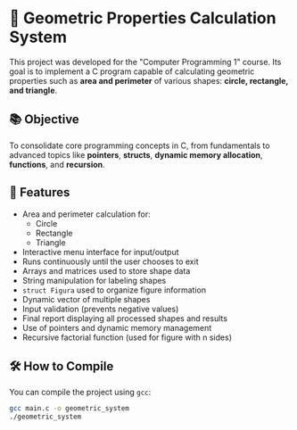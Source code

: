 # 🧮 Geometric Properties Calculation System

This project was developed for the "Computer Programming 1" course. Its goal is to implement a C program capable of calculating geometric properties such as **area and perimeter** of various shapes: **circle, rectangle, and triangle**.

## 📚 Objective

To consolidate core programming concepts in C, from fundamentals to advanced topics like **pointers**, **structs**, **dynamic memory allocation**, **functions**, and **recursion**.

## 🚀 Features

- Area and perimeter calculation for:
  - Circle
  - Rectangle
  - Triangle
- Interactive menu interface for input/output
- Runs continuously until the user chooses to exit
- Arrays and matrices used to store shape data
- String manipulation for labeling shapes
- `struct Figura` used to organize figure information
- Dynamic vector of multiple shapes
- Input validation (prevents negative values)
- Final report displaying all processed shapes and results
- Use of pointers and dynamic memory management
- Recursive factorial function (used for figure with n sides)

## 🛠️ How to Compile

You can compile the project using `gcc`:

```bash
gcc main.c -o geometric_system
./geometric_system

